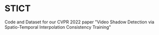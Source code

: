 # STICT
Code and Dataset for our CVPR 2022 paper "Video Shadow Detection via Spatio-Temporal Interpolation Consistency Training"
